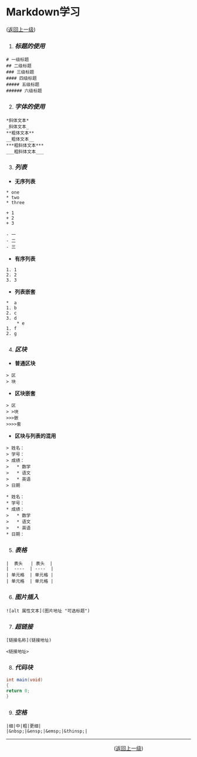 # Markdown学习  
([返回上一级](../README.md))  
1. ### _标题的使用_ ###  

```
# 一级标题
## 二级标题
### 三级标题
#### 四级标题
##### 五级标题
###### 六级标题
```

2. ### _字体的使用_ ###  

```
*斜体文本*
_斜体文本_
**粗体文本**
__粗体文本__
***粗斜体文本***
___粗斜体文本___
```

3. ### _列表_ ###  
* __无序列表__
     
```
* one
* two
* three
       
+ 1
+ 2
+ 3
       
- 一
- 二
- 三
```

* __有序列表__

```
1. 1
2. 2
3. 3
```

* __列表嵌套__

```
*  a
1. b
2. c
3. d
    * e
1. f
2. g
```

4. ### _区块_ ###
* __普通区块__

```
> 区
> 块
```

* __区块嵌套__

```
> 区
> >块
>>>嵌
>>>>套
```

* __区块与列表的混用__

```
> 姓名：
> 学号：
> 成绩：
>   * 数学
>   * 语文
>   * 英语
> 日期
```

```
* 姓名：
* 学号：
* 成绩：
>   * 数学
>   * 语文
>   * 英语
* 日期：
```

5. ### _表格_ ###

```
|  表头   | 表头  |
|  ----  | ----  |
| 单元格  | 单元格 |
| 单元格  | 单元格 |
```

6. ### _图片插入_ ###

```
![alt 属性文本](图片地址 "可选标题")
```

7. ### _超链接_ ###

```
[链接名称](链接地址)
```

```
<链接地址>
```

8. ### _代码块_ ###

```java
int main(void)
{
return 0;
}
```

9. ### _空格_ ###

```
|细|中|粗|更细|
|&nbsp;|&ensp;|&emsp;|&thinsp;|
```

---------------------------------------------

&emsp;&emsp;&emsp;&emsp;&emsp;&emsp;&emsp;&emsp;&emsp;&emsp;&emsp;&emsp;&emsp;&emsp;&emsp;&emsp;&emsp;&emsp;&emsp;&emsp;&emsp;([返回上一级](../README.md))

